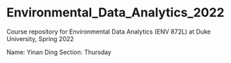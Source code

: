 # Environmental_Data_Analytics_2022

Course repository for Environmental Data Analytics (ENV 872L) at Duke University, Spring 2022

Name: Yinan Ding
Section: Thursday